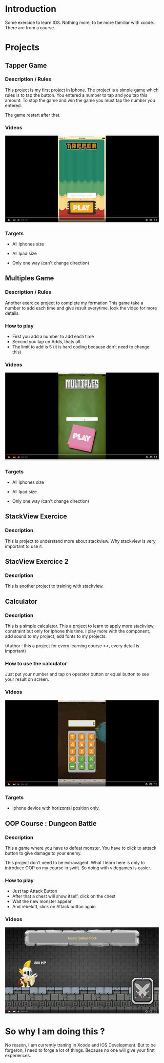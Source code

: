# Introduction
Some exercice to learn IOS. Nothing more, to be more familiar with xcode. There are from a course.


# Projects

## Tapper Game

### Description / Rules
This project is my first project in Iphone. The project is a simple game which rules is to tap the button. You entered a number to tap and you tap this amount.
To stop the game and win the game you must tap the number you entered.

The game restart after that.

### Videos

[![ScreenShot](https://raw.githubusercontent.com/bastienvinh/xcode-iphone-learning-/master/screenshots/Tapper%20Game.png)](https://www.youtube.com/watch?v=x7ycc1dHjZo)

### Targets
* All Iphones size
* All Ipad size

* Only one way (can't change direction)


## Multiples Game

### Description / Rules
Another exercice project to complete my formation
This game take a number to add each time and give result everytime. look the video for more details.


### How to play

- First you add a number to add each time
- Second you tap on Adds, thats all.
- The limit to add is 5 (it is hard coding because don't need to change this)

### Videos

[![ScreenShot](https://raw.githubusercontent.com/bastienvinh/xcode-iphone-learning-/master/screenshots/Multiples%20Game.png)](https://www.youtube.com/watch?v=4Tqh74KR8IY)

### Targets
* All Iphones size
* All Ipad size

* Only one way (can't change direction)

## StackView Exercice

### Description
This is project to understand more about stackview. Why stackview is very important to use it.

## StacView Exercice 2

### Description
This is another project to training with stackview.


## Calculator

### Description
This is a simple calculator. This a project to learn to apply more stackview, constraint but only for Iphone this time. I play more with the component, add sound to my project, add fonts to my projects.


(Author : this a project for every learning course ><, every detail is important)

### How to use the calculator
Just put your number and tap on operator button or equal button to see your result on screen.

### Videos

[![ScreenShot](https://raw.githubusercontent.com/bastienvinh/xcode-iphone-learning-/master/screenshots/calculator-video.png)](https://www.youtube.com/watch?v=8dWwuywonE4)


### Targets
* Iphone device with horizontal position only.

## OOP Course : Dungeon Battle

### Description
This a game where you have to defeat monster. You have to click to atttack button to give damage to your enemy. 

This project don't need to be extravagent. What I learn here is only to introduce OOP on my course in swift. So doing with videgames is easier.

### How to play
* Just tap Attack Button
* After that a chest will show itself, click on the chest
* Wait the new monster appear
* And rebelott, click on Attack button again

### Videos

[![ScreenShot](https://raw.githubusercontent.com/bastienvinh/xcode-iphone-learning-/master/screenshots/Monster%20Games%20OOP%20Introduction.png)](https://www.youtube.com/watch?v=42Jahgvh9VA)


# So why I am doing this ?
No reason, I am currently traning in Xcode and IOS Development. But to be forgeron, I need to forge a lot of things. Because no one will give your first experiences.